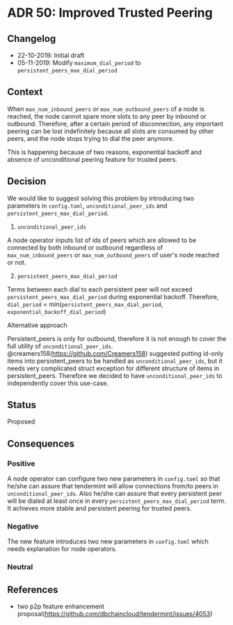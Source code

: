 # ADR 50: Improved Trusted Peering

## Changelog
* 22-10-2019: Initial draft
* 05-11-2019: Modify `maximum_dial_period` to `persistent_peers_max_dial_period`

## Context

When `max_num_inbound_peers` or `max_num_outbound_peers` of a node is reached, the node cannot spare more slots to any peer 
by inbound or outbound. Therefore, after a certain period of disconnection, any important peering can be lost indefinitely 
because all slots are consumed by other peers, and the node stops trying to dial the peer anymore.

This is happening because of two reasons, exponential backoff and absence of unconditional peering feature for trusted peers.


## Decision

We would like to suggest solving this problem by introducing two parameters in `config.toml`, `unconditional_peer_ids` and 
`persistent_peers_max_dial_period`. 

1) `unconditional_peer_ids`

A node operator inputs list of ids of peers which are allowed to be connected by both inbound or outbound regardless of 
`max_num_inbound_peers` or `max_num_outbound_peers` of user's node reached or not.

2) `persistent_peers_max_dial_period`

Terms between each dial to each persistent peer will not exceed `persistent_peers_max_dial_period` during exponential backoff. 
Therefore, `dial_period` = min(`persistent_peers_max_dial_period`, `exponential_backoff_dial_period`)

Alternative approach

Persistent_peers is only for outbound, therefore it is not enough to cover the full utility of `unconditional_peer_ids`. 
@creamers158(https://github.com/Creamers158) suggested putting id-only items into persistent_peers to be handled as 
`unconditional_peer_ids`, but it needs very complicated struct exception for different structure of items in persistent_peers.
Therefore we decided to have `unconditional_peer_ids` to independently cover this use-case.

## Status

Proposed

## Consequences

### Positive

A node operator can configure two new parameters in `config.toml` so that he/she can assure that tendermint will allow connections
from/to peers in `unconditional_peer_ids`. Also he/she can assure that every persistent peer will be dialed at least once in every 
`persistent_peers_max_dial_period` term. It achieves more stable and persistent peering for trusted peers.

### Negative

The new feature introduces two new parameters in `config.toml` which needs explanation for node operators.

### Neutral

## References

* two p2p feature enhancement proposal(https://github.com/dbchaincloud/tendermint/issues/4053)
